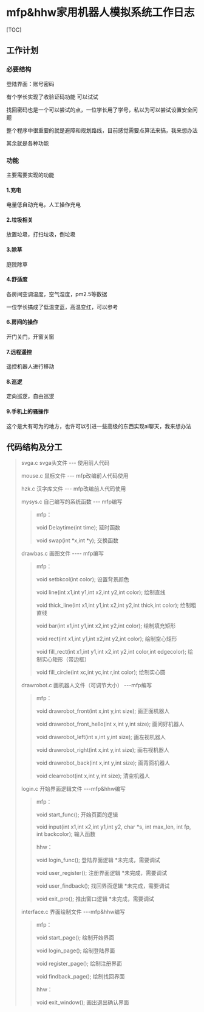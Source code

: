 # mfp&hhw家用机器人模拟系统工作日志

[TOC]

## 工作计划

### 必要结构

登陆界面：账号密码

有个学长实现了收验证码功能 可以试试

找回密码也是一个可以尝试的点，一位学长用了学号，私以为可以尝试设置安全问题

整个程序中很重要的就是避障和规划路线，目前感觉需要点算法来搞，我来想办法

其余就是各种功能

### 功能

主要需要实现的功能

#### 1.充电

电量低自动充电，人工操作充电

#### 2.垃圾相关

放置垃圾，打扫垃圾，倒垃圾

#### 3.除草

庭院除草

#### 4.舒适度

各房间空调温度，空气湿度，pm2.5等数据

一位学长搞成了低温变蓝，高温变红，可以参考

#### 6.房间的操作

开门关门，开窗关窗

#### 7.远程遥控

遥控机器人进行移动

#### 8.巡逻

定向巡逻，自由巡逻

#### 9.手机上的骚操作

这个是大有可为的地方，也许可以引进一些高级的东西实现ai聊天，我来想办法



## 代码结构及分工

> svga.c   svga头文件   --- 使用前人代码
>
> mouse.c   鼠标文件  ---  mfp改编前人代码使用
>
> hzk.c   汉字库文件   ---  mfp改编前人代码使用
>
> mysys.c   自己编写的系统函数   --- mfp编写
>
> >mfp：
> >
> >void Delaytime(int time);    延时函数
> >
> >void swap(int *x,int *y);   交换函数
>
> drawbas.c   画图文件   ---- mfp编写
>
> > mfp：
> >
> > void setbkcol(int color);   设置背景颜色
> >
> > void line(int x1,int y1,int x2,int y2,int color);   绘制直线
> >
> > void thick_line(int x1,int y1,int x2,int y2,int thick,int color);   绘制粗直线
> >
> > void bar(int x1,int y1,int x2,int y2,int color);   绘制填充矩形
> >
> > void rect(int x1,int y1,int x2,int y2,int color);   绘制空心矩形
> >
> > void fill_rect(int x1,int y1,int x2,int y2,int color,int edgecolor);   绘制实心矩形（带边框）
> >
> > void fill_circle(int xc,int yc,int r,int color);   绘制实心圆
>
> drawrobot.c   画机器人文件（可调节大小）   ---mfp编写
>
> >mfp：
> >
> >void drawrobot_front(int x,int y,int size);   画正面机器人
> >
> >void drawrobot_front_hello(int x,int y,int size);   画问好机器人
> >
> >void drawrobot_left(int x,int y,int size);   画左视机器人
> >
> >void drawrobot_right(int x,int y,int size);   画右视机器人
> >
> >void drawrobot_back(int x,int y,int size);   画背面机器人
> >
> >void clearrobot(int x,int y,int size);   清空机器人
>
> login.c   开始界面逻辑文件   ---mfp&hhw编写
>
> > mfp：
> >
> > void start_func();   开始页面的逻辑
> >
> > void input(int x1,int x2,int y1,int y2, char *s, int max_len, int fp, int backcolor);   输入函数   
> >
> > hhw：
> >
> > void login_func();   登陆界面逻辑   *未完成，需要调试
> >
> > void user_register();   注册界面逻辑   *未完成，需要调试
> >
> > void user_findback();   找回界面逻辑   *未完成，需要调试
> >
> > void exit_pro();   推出窗口逻辑   *未完成，需要调试
>
> interface.c   界面绘制文件   ---mfp&hhw编写
>
> > mfp：
> >
> > void start_page();   绘制开始界面
> >
> > void login_page();   绘制登陆界面
> >
> > void register_page();   绘制注册界面
> >
> > void findback_page();   绘制找回界面
> >
> > hhw：
> >
> > void exit_window();   画出退出确认界面

